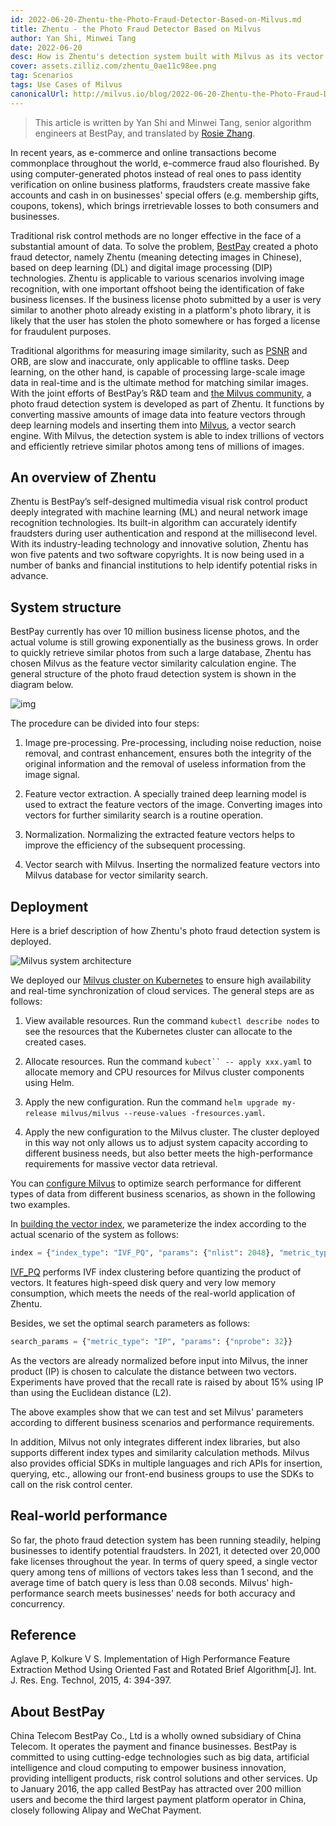 ```yaml
---
id: 2022-06-20-Zhentu-the-Photo-Fraud-Detector-Based-on-Milvus.md
title: Zhentu - the Photo Fraud Detector Based on Milvus
author: Yan Shi, Minwei Tang
date: 2022-06-20
desc: How is Zhentu's detection system built with Milvus as its vector search engine?
cover: assets.zilliz.com/zhentu_0ae11c98ee.png
tag: Scenarios
tags: Use Cases of Milvus
canonicalUrl: http://milvus.io/blog/2022-06-20-Zhentu-the-Photo-Fraud-Detector-Based-on-Milvus.md
---
```


> This article is written by Yan Shi and Minwei Tang, senior algorithm engineers at BestPay, and translated by [Rosie Zhang](https://www.linkedin.cn/incareer/in/rosie-zhang-694528149).

In recent years, as e-commerce and online transactions become commonplace throughout the world, e-commerce fraud also flourished. By using computer-generated photos instead of real ones to pass identity verification on online business platforms, fraudsters create massive fake accounts and cash in on businesses' special offers (e.g. membership gifts, coupons, tokens), which brings irretrievable losses to both consumers and businesses.

Traditional risk control methods are no longer effective in the face of a substantial amount of data. To solve the problem, [BestPay](https://www.bestpay.com.cn/global/oig/index.html) created a photo fraud detector, namely Zhentu (meaning detecting images in Chinese), based on deep learning (DL) and digital image processing (DIP) technologies. Zhentu is applicable to various scenarios involving image recognition, with one important offshoot being the identification of fake business licenses. If the business license photo submitted by a user is very similar to another photo already existing in a platform's photo library, it is likely that the user has stolen the photo somewhere or has forged a license for fraudulent purposes.

Traditional algorithms for measuring image similarity, such as [PSNR](https://en.wikipedia.org/wiki/Peak_signal-to-noise_ratio) and ORB, are slow and inaccurate, only applicable to offline tasks. Deep learning, on the other hand, is capable of processing large-scale image data in real-time and is the ultimate method for matching similar images. With the joint efforts of BestPay’s R&D team and [the Milvus community](https://milvus.io/), a photo fraud detection system is developed as part of Zhentu. It functions by converting massive amounts of image data into feature vectors through deep learning models and inserting them into [Milvus](https://milvus.io/), a vector search engine. With Milvus, the detection system is able to index trillions of vectors and efficiently retrieve similar photos among tens of millions of images.

## An overview of Zhentu

Zhentu is BestPay’s self-designed multimedia visual risk control product deeply integrated with machine learning (ML) and neural network image recognition technologies. Its built-in algorithm can accurately identify fraudsters during user authentication and respond at the millisecond level. With its industry-leading technology and innovative solution, Zhentu has won five patents and two software copyrights. It is now being used in a number of banks and financial institutions to help identify potential risks in advance.

## System structure

BestPay currently has over 10 million business license photos, and the actual volume is still growing exponentially as the business grows. In order to quickly retrieve similar photos from such a large database, Zhentu has chosen Milvus as the feature vector similarity calculation engine. The general structure of the photo fraud detection system is shown in the diagram below.

![img](https://assets.zilliz.com/Structure_of_the_photo_fraud_detection_system_cf5d20d431.png "Structure of the photo fraud detection system")

The procedure can be divided into four steps:

1. Image pre-processing. Pre-processing, including noise reduction, noise removal, and contrast enhancement, ensures both the integrity of the original information and the removal of useless information from the image signal.

2. Feature vector extraction. A specially trained deep learning model is used to extract the feature vectors of the image. Converting images into vectors for further similarity search is a routine operation.

3. Normalization. Normalizing the extracted feature vectors helps to improve the efficiency of the subsequent processing.

4. Vector search with Milvus. Inserting the normalized feature vectors into Milvus database for vector similarity search.

## **Deployment**

Here is a brief description of how Zhentu's photo fraud detection system is deployed.

![Milvus system architecture](https://assets.zilliz.com/milvus_architecture_ea45a5ab53.png)

We deployed our [Milvus cluster on Kubernetes](https://milvus.io/docs/v2.0.x/install_cluster-helm.md) to ensure high availability and real-time synchronization of cloud services. The general steps are as follows:

1. View available resources. Run the command `kubectl describe nodes` to see the resources that the Kubernetes cluster can allocate to the created cases.

2. Allocate resources. Run the command `kubect`` -- apply xxx.yaml` to allocate memory and CPU resources for Milvus cluster components using Helm.

3. Apply the new configuration. Run the command `helm upgrade my-release milvus/milvus --reuse-values -fresources.yaml`.

4. Apply the new configuration to the Milvus cluster. The cluster deployed in this way not only allows us to adjust system capacity according to different business needs, but also better meets the high-performance requirements for massive vector data retrieval.

You can [configure Milvus](https://milvus.io/docs/v2.0.x/configure-docker.md) to optimize search performance for different types of data from different business scenarios, as shown in the following two examples.

In [building the vector index](https://milvus.io/docs/v2.0.x/build_index.md), we parameterize the index according to the actual scenario of the system as follows:

```Python
index = {"index_type": "IVF_PQ", "params": {"nlist": 2048}, "metric_type": "IP"}
```

[IVF_PQ](https://milvus.io/docs/v2.0.x/index.md#IVF_PQ) performs IVF index clustering before quantizing the product of vectors. It features high-speed disk query and very low memory consumption, which meets the needs of the real-world application of Zhentu.

Besides, we set the optimal search parameters as follows:

```Python
search_params = {"metric_type": "IP", "params": {"nprobe": 32}}
```

As the vectors are already normalized before input into Milvus, the inner product (IP) is chosen to calculate the distance between two vectors. Experiments have proved that the recall rate is raised by about 15% using IP than using the Euclidean distance (L2). 

The above examples show that we can test and set Milvus' parameters according to different business scenarios and performance requirements. 

In addition, Milvus not only integrates different index libraries, but also supports different index types and similarity calculation methods. Milvus also provides official SDKs in multiple languages and rich APIs for insertion, querying, etc., allowing our front-end business groups to use the SDKs to call on the risk control center.

## **Real-world performance**

So far, the photo fraud detection system has been running steadily, helping businesses to identify potential fraudsters. In 2021, it detected over 20,000 fake licenses throughout the year. In terms of query speed, a single vector query among tens of millions of vectors takes less than 1 second, and the average time of batch query is less than 0.08 seconds. Milvus' high-performance search meets businesses' needs for both accuracy and concurrency.

## **Reference**

Aglave P, Kolkure V S. Implementation of High Performance Feature Extraction Method Using Oriented Fast and Rotated Brief Algorithm[J]. Int. J. Res. Eng. Technol, 2015, 4: 394-397. 

## **About BestPay**

China Telecom BestPay Co., Ltd is a wholly owned subsidiary of China Telecom. It operates the payment and finance businesses. BestPay is committed to using cutting-edge technologies such as big data, artificial intelligence and cloud computing to empower business innovation, providing intelligent products, risk control solutions and other services. Up to January 2016, the app called BestPay has attracted over 200 million users and become the third largest payment platform operator in China, closely following Alipay and WeChat Payment.
